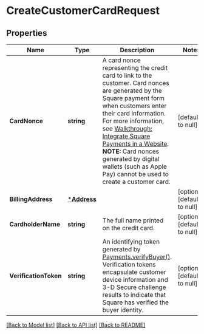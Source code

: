 # CreateCustomerCardRequest

## Properties

 Name                  | Type                       | Description                                                                                                                                                                                                                                                                                                                                                                                                                                  | Notes                        
-----------------------|----------------------------|----------------------------------------------------------------------------------------------------------------------------------------------------------------------------------------------------------------------------------------------------------------------------------------------------------------------------------------------------------------------------------------------------------------------------------------------|------------------------------
 **CardNonce**         | **string**                 | A card nonce representing the credit card to link to the customer.  Card nonces are generated by the Square payment form when customers enter their card information. For more information, see [Walkthrough: Integrate Square Payments in a Website](https://developer.squareup.com/docs/web-payments/take-card-payment).  __NOTE:__ Card nonces generated by digital wallets (such as Apple Pay) cannot be used to create a customer card. | [default to null]            
 **BillingAddress**    | [***Address**](Address.md) |                                                                                                                                                                                                                                                                                                                                                                                                                                              | [optional] [default to null] 
 **CardholderName**    | **string**                 | The full name printed on the credit card.                                                                                                                                                                                                                                                                                                                                                                                                    | [optional] [default to null] 
 **VerificationToken** | **string**                 | An identifying token generated by [Payments.verifyBuyer()](https://developer.squareup.com/reference/sdks/web/payments/objects/Payments#Payments.verifyBuyer). Verification tokens encapsulate customer device information and 3-D Secure challenge results to indicate that Square has verified the buyer identity.                                                                                                                          | [optional] [default to null] 

[[Back to Model list]](../README.md#documentation-for-models) [[Back to API list]](../README.md#documentation-for-api-endpoints) [[Back to README]](../README.md)


